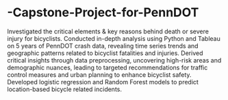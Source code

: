 # -Capstone-Project-for-PennDOT
Investigated the critical elements & key reasons behind death or severe injury for bicyclists. 
Conducted in-depth analysis using Python and Tableau on 5 years of PennDOT crash data, revealing time series trends and geographic patterns related to bicyclist fatalities and injuries.
Derived critical insights through data preprocessing, uncovering high-risk areas and demographic nuances, leading to targeted recommendations for traffic control measures and urban planning to enhance bicyclist safety.
Developed logistic regression and Random Forest models to predict location-based bicycle related incidents.
